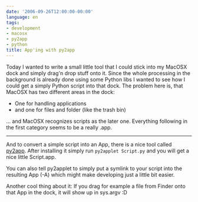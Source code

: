 ```yaml
---
date: '2006-09-26T12:00:00-00:00'
language: en
tags:
- development
- macosx
- py2app
- python
title: App'ing with py2app
---
```



Today I wanted to write a small little tool that I could stick into my MacOSX dock and simply drag'n drop stuff onto it. Since the whole processing in the background is already done using some Python libs I wanted to see how I could get a simply Python script into that dock. The problem here is, that MacOSX has two different areas in the dock:

* One for handling applications
* and one for files and folder (like the trash bin)

... and MacOSX recognizes scripts as the later one. Everything following in the first category seems to be a really .app.



-------------------------------



And to convert a simple script into an App, there is a nice tool called [py2app](http://undefined.org/python/py2app.html). After installing it simply run `py2applet Script.py` and you will get a nice little Script.app.

You can also tell py2applet to simply put a symlink to your script into the resulting App (-A) which might make developing just a little bit easier. 

Another cool thing about it: If you drag for example a file from Finder onto that App in the dock, it will show up in sys.argv :D